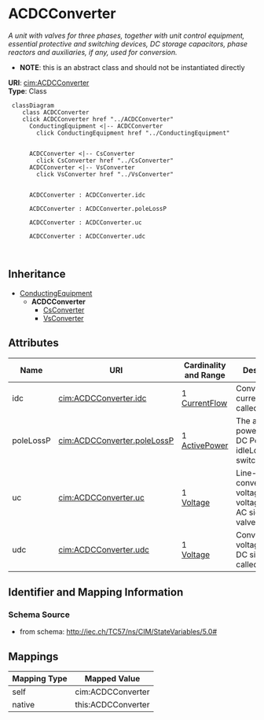 # ACDCConverter


_A unit with valves for three phases, together with unit control equipment, essential protective and switching devices, DC storage capacitors, phase reactors and auxiliaries, if any, used for conversion._




* __NOTE__: this is an abstract class and should not be instantiated directly


**URI**: [cim:ACDCConverter](http://iec.ch/TC57/CIM100#ACDCConverter)<br />
**Type**: Class




```mermaid
 classDiagram
    class ACDCConverter
    click ACDCConverter href "../ACDCConverter"
      ConductingEquipment <|-- ACDCConverter
        click ConductingEquipment href "../ConductingEquipment"
      

      ACDCConverter <|-- CsConverter
        click CsConverter href "../CsConverter"
      ACDCConverter <|-- VsConverter
        click VsConverter href "../VsConverter"
      
      
      ACDCConverter : ACDCConverter.idc
        
      ACDCConverter : ACDCConverter.poleLossP
        
      ACDCConverter : ACDCConverter.uc
        
      ACDCConverter : ACDCConverter.udc
        
      
```





## Inheritance
* [ConductingEquipment](ConductingEquipment.md)
    * **ACDCConverter**
        * [CsConverter](CsConverter.md)
        * [VsConverter](VsConverter.md)



## Attributes


| Name | URI | Cardinality and Range | Description | Inheritance |
| ---  | --- | --- | --- | --- |
| idc | [cim:ACDCConverter.idc](http://iec.ch/TC57/CIM100#ACDCConverter.idc) | 1 <br />  [CurrentFlow](CurrentFlow.md)  | Converter DC current, also called Id | direct |
| poleLossP | [cim:ACDCConverter.poleLossP](http://iec.ch/TC57/CIM100#ACDCConverter.poleLossP) | 1 <br />  [ActivePower](ActivePower.md)  | The active power loss at a DC Pole= idleLoss + switchingLoss*|Idc| + resitive... | direct |
| uc | [cim:ACDCConverter.uc](http://iec.ch/TC57/CIM100#ACDCConverter.uc) | 1 <br />  [Voltage](Voltage.md)  | Line-to-line converter voltage, the voltage at the AC side of the valve | direct |
| udc | [cim:ACDCConverter.udc](http://iec.ch/TC57/CIM100#ACDCConverter.udc) | 1 <br />  [Voltage](Voltage.md)  | Converter voltage at the DC side, also called Ud | direct |









## Identifier and Mapping Information







### Schema Source


* from schema: http://iec.ch/TC57/ns/CIM/StateVariables/5.0#





## Mappings

| Mapping Type | Mapped Value |
| ---  | ---  |
| self | cim:ACDCConverter |
| native | this:ACDCConverter |




